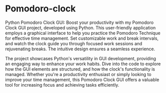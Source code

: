 # Pomodoro-clock
Python Pomodoro Clock GUI: Boost your productivity with my Pomodoro Clock GUI project, developed using Python. This user-friendly application employs a graphical interface to help you practice the Pomodoro Technique for effective time management. Set customizable work and break intervals, and watch the clock guide you through focused work sessions and rejuvenating breaks. The intuitive design ensures a seamless experience.

The project showcases Python's versatility in GUI development, providing an engaging way to enhance your work habits. Dive into the code to explore how the GUI elements are structured, and how the clock's functionality is managed. Whether you're a productivity enthusiast or simply looking to improve your time management, this Pomodoro Clock GUI offers a valuable tool for increasing focus and achieving tasks efficiently.
